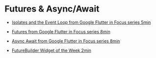 # Futures & Async/Await

- [Isolates and the Event Loop from Google Flutter in Focus series 5min](https://www.youtube.com/watch?v=vl_AaCgudcY&list=PLjxrf2q8roU2HdJQDjJzOeO6J3FoFLWr2&index=14)

- [Futures from Google Flutter in Focus series 8min](https://www.youtube.com/watch?v=OTS-ap9_aXc&list=PLjxrf2q8roU2HdJQDjJzOeO6J3FoFLWr2&index=15)

- [Async Await from Google Flutter in Focus series 8min](https://www.youtube.com/watch?v=SmTCmDMi4BY&list=PLjxrf2q8roU2HdJQDjJzOeO6J3FoFLWr2&index=17)

- [FutureBuilder Widget of the Week 2min](https://www.youtube.com/watch?v=ek8ZPdWj4Qo)